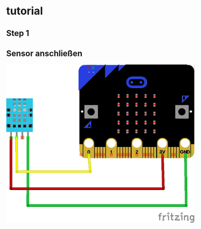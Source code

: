 # tutorial

## Step 1


## Sensor anschließen


![Schaltplan DHT11 Sensor](https://github.com/gitalm/-climpase----use-external-sensor/blob/1c7c2f3f9a9f0654863a05f6e469756aa9c7219d/DHT11_Steckplatine.png?raw=true)